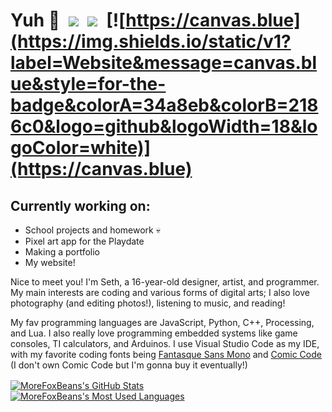 # Yuh 🥶&ensp;[![](https://img.shields.io/static/v1?label=Pronouns&message=He/Him&style=for-the-badge&colorA=eb3489&colorB=bf216a&logo=mdbook&logoWidth=18&logoColor=white)](https://en.pronouns.page/he&him/)&ensp;![](https://img.shields.io/static/v1?label=US&message=English&style=for-the-badge&colorA=a8d11f&colorB=8aad15&logo=googletranslate&logoWidth=18&logoColor=white)&ensp;[![https://canvas.blue](https://img.shields.io/static/v1?label=Website&message=canvas.blue&style=for-the-badge&colorA=34a8eb&colorB=2186c0&logo=github&logoWidth=18&logoColor=white)](https://canvas.blue)

## Currently working on:
- School projects and homework 💀
- Pixel art app for the Playdate
- Making a portfolio
- My website!

Nice to meet you! I'm Seth, a 16-year-old designer, artist, and programmer. My main interests are coding and various forms of digital arts; I also love photography (and editing photos!), listening to music, and reading!

My fav programming languages are JavaScript, Python, C++, Processing, and Lua. I also really love programming embedded systems like game consoles, TI calculators, and Arduinos. I use Visual Studio Code as my IDE, with my favorite coding fonts being [Fantasque Sans Mono](https://github.com/belluzj/fantasque-sans) and [Comic Code](https://tosche.net/fonts/comic-code) (I don't own Comic Code but I'm gonna buy it eventually!)

<a href="https://github.com/MoreFoxBeans"><img align="center" src="https://github-readme-stats.vercel.app/api?username=morefoxbeans&show_icons=true&theme=github_dark&border_color=30363d&border_radius=6" alt="MoreFoxBeans's GitHub Stats" /></a>&emsp;&emsp;<a href="https://github.com/MoreFoxBeans"><img align="center" src="https://github-readme-stats.vercel.app/api/top-langs?username=morefoxbeans&layout=compact&theme=github_dark&border_color=30363d&border_radius=6" alt="MoreFoxBeans's Most Used Languages" /></a>
